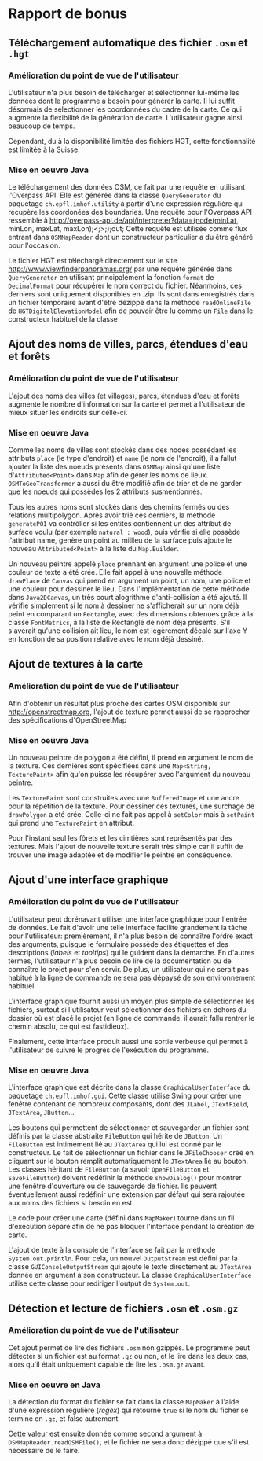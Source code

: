# Rapport de bonus

## Téléchargement automatique des fichier `.osm` et `.hgt`

### Amélioration du point de vue de l'utilisateur
L'utilisateur n'a plus besoin de télécharger et sélectionner lui-même les données dont le programme a besoin pour générer la carte. Il lui suffit désormais de sélectionner les coordonnées du cadre de la carte. Ce qui augmente la flexibilité de la génération de carte. L'utilisateur gagne ainsi beaucoup de temps.

Cependant, du à la disponibilité limitée des fichiers HGT, cette fonctionnalité est limitée à la Suisse.

### Mise en oeuvre Java
Le téléchargement des données OSM, ce fait par une requête en utilisant l'Overpass API. Elle est générée dans la classe `QueryGenerator` du paquetage `ch.epfl.imhof.utility` à partir d'une expression régulière qui récupère les coordonées des boundaries. Une requête pour l'Overpass API ressemble à http://overpass-api.de/api/interpreter?data=(node(minLat, minLon, maxLat, maxLon);<;>;);out; Cette requête est utilisée comme flux entrant dans `OSMMapReader` dont un constructeur particulier a du être généré pour l'occasion.

Le fichier HGT est téléchargé directement sur le site http://www.viewfinderpanoramas.org/ par une requête générée dans `QueryGenerator` en utilisant principalement la fonction `format` de `DecimalFormat` pour récupérer le nom correct du fichier. Néanmoins, ces derniers sont uniquement disponibles en .zip. Ils sont dans enregistrés dans un fichier temporaire avant d'être dézippé dans la méthode `readOnlineFile` de `HGTDigitalElevationModel` afin de pouvoir être lu comme un `File` dans le constructeur habituel de la classe

## Ajout des noms de villes, parcs, étendues d'eau et forêts

### Amélioration du point de vue de l'utilisateur
L'ajout des noms des villes (et villages), parcs, étendues d'eau et forêts augmente le nombre d'information sur la carte et permet à l'utilisateur de mieux situer les endroits sur celle-ci.

### Mise en oeuvre Java
Comme les noms de villes sont stockés dans des nodes possédant les attributs `place` (le type d'endroit) et `name` (le nom de l'endroit), il a fallut ajouter la liste des noeuds présents dans `OSMMap` ainsi qu'une liste d'`Attributed<Point>` dans `Map` afin de gérer les noms de lieux. `OSMToGeoTransformer` a aussi du être modifié afin de trier et de ne garder que les noeuds qui possèdes les 2 attributs susmentionnés.

Tous les autres noms sont stockés dans des chemins fermés ou des relations multipolygon. Après avoir trié ces derniers, la méthode `generatePOI` va contrôller si les entités contiennent un des attribut de surface voulu (par exemple `natural : wood`), puis vérifie si elle possède l'attribut name, genère un point au millieu de la surface puis ajoute le nouveau `Attributed<Point>` à la liste du `Map.Builder`.

Un nouveau peintre appelé `place` prennant en argument une police et une couleur de texte a été crée. Elle fait appel à une nouvelle méthode `drawPlace` de `Canvas` qui prend en argument un point, un nom, une police et une couleur pour dessiner le lieu. Dans l'implémentation de cette méthode dans `Java2DCanvas`, un très court alogrithme d'anti-collision a été ajouté. Il vérifie simplement si le nom à dessiner ne s'afficherait sur un nom déjà peint en comparant un `Rectangle`, avec des dimensions obtenues grâce à la classe `FontMetrics`, à la liste de Rectangle de nom déjà présents. S'il s'averait qu'une collision ait lieu, le nom est légèrement décalé sur l'axe Y en fonction de sa position relative avec le nom déjà dessiné.

## Ajout de textures à la carte

### Amélioration du point de vue de l'utilisateur
Afin d'obtenir un résultat plus proche des cartes OSM disponible sur http://openstreetmap.org, l'ajout de texture permet aussi de se rapprocher des spécifications d'OpenStreetMap

### Mise en oeuvre Java
Un nouveau peintre de polygon a été défini, il prend en argument le nom de la texture. Ces dernières sont spécifiées dans une `Map<String, TexturePaint>` afin qu'on puisse les récupérer avec l'argument du nouveau peintre.

Les `TexturePaint` sont construites avec une `BufferedImage` et une ancre pour la répétition de la texture. Pour dessiner ces textures, une surchage de `drawPolygon` a été crée. Celle-ci ne fait pas appel à `setColor` mais à `setPaint` qui prend une `TexturePaint` en attribut.

Pour l'instant seul les fôrets et les cimtières sont représentés par des textures. Mais l'ajout de nouvelle texture serait très simple car il suffit de trouver une image adaptée et de modifier le peintre en conséquence.

## Ajout d'une interface graphique

### Amélioration du point de vue de l'utilisateur
L'utilisateur peut dorénavant utiliser une interface graphique pour l'entrée de données. Le fait d'avoir une telle interface facilite grandement la tâche pour l'utilisateur: premièrement, il n'a plus besoin de connaître l'ordre exact des arguments, puisque le formulaire possède des étiquettes et des descriptions (*labels* et *tooltips*) qui le guident dans la démarche. En d'autres termes, l'utilisateur n'a plus besoin de lire de la documentation ou de connaître le projet pour s'en servir. De plus, un utilisateur qui ne serait pas habitué à la ligne de commande ne sera pas dépaysé de son environnement habituel.

L'interface graphique fournit aussi un moyen plus simple de sélectionner les fichiers, surtout si l'utilisateur veut sélectionner des fichiers en dehors du dossier où est placé le projet (en ligne de commande, il aurait fallu rentrer le chemin absolu, ce qui est fastidieux).

Finalement, cette interface produit aussi une sortie verbeuse qui permet à l'utilisateur de suivre le progrès de l'exécution du programme.

### Mise en oeuvre Java
L'interface graphique est décrite dans la classe `GraphicalUserInterface` du paquetage `ch.epfl.imhof.gui`. Cette classe utilise Swing pour créer une fenêtre contenant de nombreux composants, dont des `JLabel`, `JTextField`, `JTextArea`, `JButton`...

Les boutons qui permettent de sélectionner et sauvegarder un fichier sont définis par la classe abstraite `FileButton` qui hérite de `JButton`. Un `FileButton` est intimement lié au `JTextArea` qui lui est donné par le constructeur. Le fait de sélectionner un fichier dans le `JFileChooser` créé en cliquant sur le bouton remplit automatiquement le `JTextArea` lié au bouton. Les classes héritant de `FileButton` (à savoir `OpenFileButton` et `SaveFileButton`) doivent redéfinir la méthode `showDialog()` pour montrer une fenêtre d'ouverture ou de sauvegarde de fichier. Ils peuvent éventuellement aussi redéfinir une extension par défaut qui sera rajoutée aux noms des fichiers si besoin en est.

Le code pour créer une carte (défini dans `MapMaker`) tourne dans un fil d'exécution séparé afin de ne pas bloquer l'interface pendant la création de carte.

L'ajout de texte à la console de l'interface se fait par la méthode `System.out.println`. Pour cela, un nouvel `OutputStream` est défini par la classe `GUIConsoleOutputStream` qui ajoute le texte directement au `JTextArea` donnée en argument à son constructeur. La classe `GraphicalUserInterface` utilise cette classe pour rediriger l'output de `System.out`.


## Détection et lecture de fichiers `.osm` et `.osm.gz`

### Amélioration du point de vue de l'utilisateur
Cet ajout permet de lire des fichiers `.osm` non gzippés. Le programme peut détecter si un fichier est au format `.gz` ou non, et le lire dans les deux cas, alors qu'il était uniquement capable de lire les `.osm.gz` avant.

### Mise en oeuvre en Java
La détection du format du fichier se fait dans la classe `MapMaker` à l'aide d'une expression régulière (*regex*) qui retourne `true` si le nom du ficher se termine en `.gz`, et false autrement. 

Cette valeur est ensuite donnée comme second argument à `OSMMapReader.readOSMFile()`, et le fichier ne sera donc dézippé que s'il est nécessaire de le faire.

